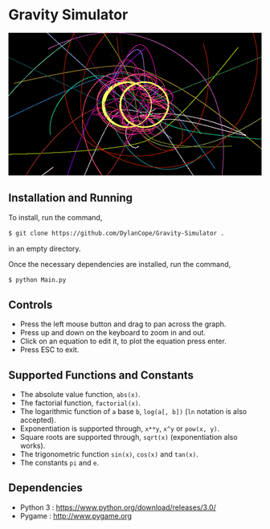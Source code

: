 # Gravity Simulator

![screen shot](https://raw.githubusercontent.com/DylanCope/Gravity-Simulator/master/screenshot.png)

## Installation and Running

To install, run the command,
```sh
$ git clone https://github.com/DylanCope/Gravity-Simulator .
```
in an empty directory.

Once the necessary dependencies are installed, run the command,
```sh
$ python Main.py
```

## Controls

* Press the left mouse button and drag to pan across the graph.
* Press up and down on the keyboard to zoom in and out.
* Click on an equation to edit it, to plot the equation press enter.
* Press ESC to exit.

## Supported Functions and Constants

* The absolute value function, `abs(x)`.
* The factorial function, `factorial(x)`.
* The logarithmic function of `a` base `b`, `log(a[, b])` (`ln` notation is also accepted).
* Exponentiation is supported through, `x**y`, `x^y` or `pow(x, y)`.
* Square roots are supported through, `sqrt(x)` (exponentiation also works).
* The trigonometric function `sin(x)`, `cos(x)` and `tan(x)`.
* The constants `pi` and `e`.

## Dependencies

* Python 3 : https://www.python.org/download/releases/3.0/
* Pygame : http://www.pygame.org
